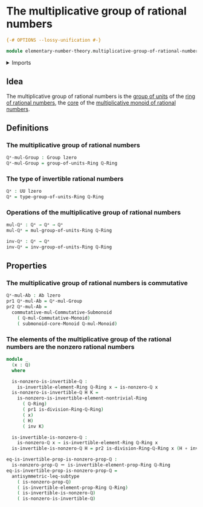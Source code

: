 # The multiplicative group of rational numbers

```agda
{-# OPTIONS --lossy-unification #-}

module elementary-number-theory.multiplicative-group-of-rational-numbers where
```

<details><summary>Imports</summary>

```agda
open import elementary-number-theory.multiplicative-monoid-of-rational-numbers
open import elementary-number-theory.nonzero-rational-numbers
open import elementary-number-theory.rational-numbers
open import elementary-number-theory.ring-of-rational-numbers

open import foundation.dependent-pair-types
open import foundation.function-types
open import foundation.identity-types
open import foundation.subtypes
open import foundation.universe-levels

open import group-theory.abelian-groups
open import group-theory.cores-monoids
open import group-theory.groups
open import group-theory.submonoids-commutative-monoids

open import ring-theory.groups-of-units-rings
open import ring-theory.invertible-elements-rings
open import ring-theory.trivial-rings
```

</details>

## Idea

The multiplicative group of rational numbers is the
[group of units](ring-theory.groups-of-units-rings.md) of the
[ring of rational numbers](elementary-number-theory.ring-of-rational-numbers.md),
the [core](group-theory.cores-monoids.md) of the
[multiplicative monoid of rational numbers](elementary-number-theory.multiplicative-monoid-of-rational-numbers.md).

## Definitions

### The multiplicative group of rational numbers

```agda
ℚˣ-mul-Group : Group lzero
ℚˣ-mul-Group = group-of-units-Ring ℚ-Ring
```

### The type of invertible rational numbers

```agda
ℚˣ : UU lzero
ℚˣ = type-group-of-units-Ring ℚ-Ring
```

### Operations of the multiplicative group of rational numbers

```agda
mul-ℚˣ : ℚˣ → ℚˣ → ℚˣ
mul-ℚˣ = mul-group-of-units-Ring ℚ-Ring

inv-ℚˣ : ℚˣ → ℚˣ
inv-ℚˣ = inv-group-of-units-Ring ℚ-Ring
```

## Properties

### The multiplicative group of rational numbers is commutative

```agda
ℚˣ-mul-Ab : Ab lzero
pr1 ℚˣ-mul-Ab = ℚˣ-mul-Group
pr2 ℚˣ-mul-Ab =
  commutative-mul-Commutative-Submonoid
    ( ℚ-mul-Commutative-Monoid)
    ( submonoid-core-Monoid ℚ-mul-Monoid)
```

### The elements of the multiplicative group of the rational numbers are the nonzero rational numbers

```agda
module _
  (x : ℚ)
  where

  is-nonzero-is-invertible-ℚ :
    is-invertible-element-Ring ℚ-Ring x → is-nonzero-ℚ x
  is-nonzero-is-invertible-ℚ H K =
    is-nonzero-is-invertible-element-nontrivial-Ring
      ( ℚ-Ring)
      ( pr1 is-division-Ring-ℚ-Ring)
      ( x)
      ( H)
      ( inv K)

  is-invertible-is-nonzero-ℚ :
    is-nonzero-ℚ x → is-invertible-element-Ring ℚ-Ring x
  is-invertible-is-nonzero-ℚ H = pr2 is-division-Ring-ℚ-Ring x (H ∘ inv)

eq-is-invertible-prop-is-nonzero-prop-ℚ :
  is-nonzero-prop-ℚ ＝ is-invertible-element-prop-Ring ℚ-Ring
eq-is-invertible-prop-is-nonzero-prop-ℚ =
  antisymmetric-leq-subtype
    ( is-nonzero-prop-ℚ)
    ( is-invertible-element-prop-Ring ℚ-Ring)
    ( is-invertible-is-nonzero-ℚ)
    ( is-nonzero-is-invertible-ℚ)
```
